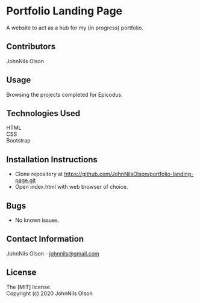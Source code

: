# Portfolio Landing Page
A website to act as a hub for my (in progress) portfolio.
## Contributors

JohnNils Olson
## Usage
Browsing the projects completed for Epicodus.

## Technologies Used
HTML  
CSS  
Bootstrap

## Installation Instructions
* Clone repository at https://github.com/JohnNilsOlson/portfolio-landing-page.git
* Open index.html with web browser of choice.

## Bugs

* No known issues.

## Contact Information
JohnNils Olson - johnnils@gmail.com

## License
The [MIT] license.  
Copyright (c) 2020 JohnNils Olson

